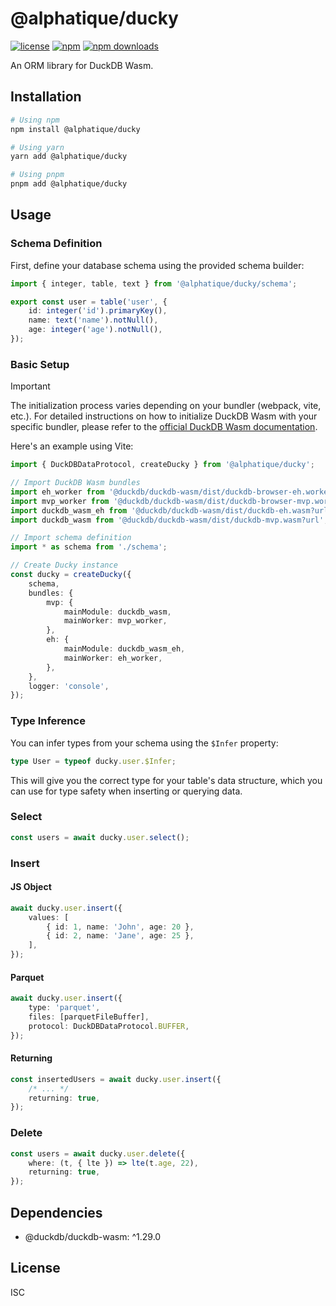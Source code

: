 # @alphatique/ducky

[![license](https://img.shields.io/npm/l/@alphatique/ducky)](https://github.com/alphatique/ducky/blob/main/LICENSE)
[![npm](https://img.shields.io/npm/v/@alphatique/ducky)](https://www.npmjs.com/package/@alphatique/ducky)
[![npm downloads](https://img.shields.io/npm/dm/@alphatique/ducky)](https://www.npmjs.com/package/@alphatique/ducky)

An ORM library for DuckDB Wasm.

## Installation

```sh
# Using npm
npm install @alphatique/ducky

# Using yarn
yarn add @alphatique/ducky

# Using pnpm
pnpm add @alphatique/ducky
```

## Usage

### Schema Definition

First, define your database schema using the provided schema builder:

```ts
import { integer, table, text } from '@alphatique/ducky/schema';

export const user = table('user', {
    id: integer('id').primaryKey(),
    name: text('name').notNull(),
    age: integer('age').notNull(),
});
```

### Basic Setup

> [!IMPORTANT]
> The initialization process varies depending on your bundler (webpack, vite, etc.). For detailed instructions on how to initialize DuckDB Wasm with your specific bundler, please refer to the [official DuckDB Wasm documentation](https://duckdb.org/docs/stable/clients/wasm/instantiation.html).

Here's an example using Vite:

```ts
import { DuckDBDataProtocol, createDucky } from '@alphatique/ducky';

// Import DuckDB Wasm bundles
import eh_worker from '@duckdb/duckdb-wasm/dist/duckdb-browser-eh.worker.js?url';
import mvp_worker from '@duckdb/duckdb-wasm/dist/duckdb-browser-mvp.worker.js?url';
import duckdb_wasm_eh from '@duckdb/duckdb-wasm/dist/duckdb-eh.wasm?url';
import duckdb_wasm from '@duckdb/duckdb-wasm/dist/duckdb-mvp.wasm?url';

// Import schema definition
import * as schema from './schema';

// Create Ducky instance
const ducky = createDucky({
    schema,
    bundles: {
        mvp: {
            mainModule: duckdb_wasm,
            mainWorker: mvp_worker,
        },
        eh: {
            mainModule: duckdb_wasm_eh,
            mainWorker: eh_worker,
        },
    },
    logger: 'console',
});
```

### Type Inference

You can infer types from your schema using the `$Infer` property:

```ts
type User = typeof ducky.user.$Infer;
```

This will give you the correct type for your table's data structure, which you can use for type safety when inserting or querying data.

### Select

```ts
const users = await ducky.user.select();
```

### Insert

#### JS Object

```ts
await ducky.user.insert({
    values: [
        { id: 1, name: 'John', age: 20 },
        { id: 2, name: 'Jane', age: 25 },
    ],
});
```

#### Parquet

```ts
await ducky.user.insert({
    type: 'parquet',
    files: [parquetFileBuffer],
    protocol: DuckDBDataProtocol.BUFFER,
});
```

#### Returning

```ts
const insertedUsers = await ducky.user.insert({
    /* ... */
    returning: true,
});
```

### Delete

```ts
const users = await ducky.user.delete({
    where: (t, { lte }) => lte(t.age, 22),
    returning: true,
});
```

## Dependencies

-   @duckdb/duckdb-wasm: ^1.29.0

## License

ISC
